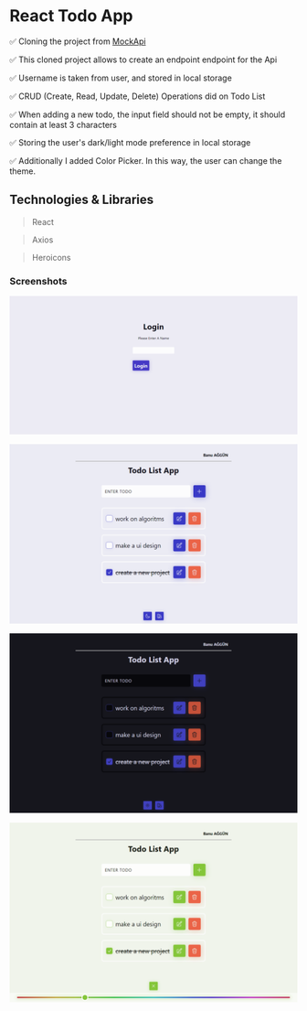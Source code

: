 # React Todo App

  ✅ Cloning the project from [MockApi](https://mockapi.io/)

  ✅ This cloned project allows to create an endpoint endpoint for the Api

  ✅ Username is taken from user, and stored in local storage

  ✅ CRUD (Create, Read, Update, Delete) Operations did on Todo List

  ✅ When adding a new todo, the input field should not be empty, it should contain at least 3 characters

  ✅ Storing the user's dark/light mode preference in local storage

  ✅ Additionally I added Color Picker. In this way, the user can change the theme.


## Technologies & Libraries

> React

> Axios

> Heroicons


### Screenshots

![Login](./src/screenshots/login.png)

![TodoList](./src/screenshots/todolist.png)

![dakmode](./src/screenshots//darkmode.png)

![colorpicker](./src/screenshots/colorpicker.png)